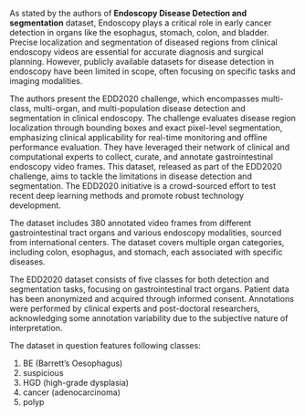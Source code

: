 As stated by the authors of **Endoscopy Disease Detection and segmentation** dataset, Endoscopy plays a critical role in early cancer detection in organs like the esophagus, stomach, colon, and bladder. Precise localization and segmentation of diseased regions from clinical endoscopy videos are essential for accurate diagnosis and surgical planning. However, publicly available datasets for disease detection in endoscopy have been limited in scope, often focusing on specific tasks and imaging modalities.

The authors present the EDD2020 challenge, which encompasses multi-class, multi-organ, and multi-population disease detection and segmentation in clinical endoscopy. The challenge evaluates disease region localization through bounding boxes and exact pixel-level segmentation, emphasizing clinical applicability for real-time monitoring and offline performance evaluation. They have leveraged their network of clinical and computational experts to collect, curate, and annotate gastrointestinal endoscopy video frames. This dataset, released as part of the EDD2020 challenge, aims to tackle the limitations in disease detection and segmentation. The EDD2020 initiative is a crowd-sourced effort to test recent deep learning methods and promote robust technology development.

The dataset includes 380 annotated video frames from different gastrointestinal tract organs and various endoscopy modalities, sourced from international centers. The dataset covers multiple organ categories, including colon, esophagus, and stomach, each associated with specific diseases.

The EDD2020 dataset consists of five classes for both detection and segmentation tasks, focusing on gastrointestinal tract organs. Patient data has been anonymized and acquired through informed consent. Annotations were performed by clinical experts and post-doctoral researchers, acknowledging some annotation variability due to the subjective nature of interpretation.

The dataset in question features following classes: 
1. BE (Barrett’s Oesophagus)
2. suspicious
3. HGD (high-grade dysplasia)
4. cancer (adenocarcinoma)
5. polyp